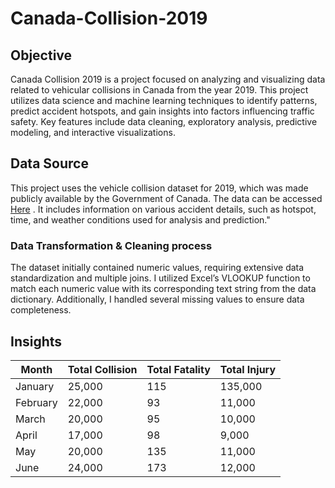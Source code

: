 # Canada-Collision-2019
## Objective

Canada Collision 2019 is a project focused on analyzing and visualizing data related to vehicular collisions in Canada from the year 2019. This project utilizes data science and machine learning techniques to identify patterns, predict accident hotspots, and gain insights into factors influencing traffic safety. Key features include data cleaning, exploratory analysis, predictive modeling, and interactive visualizations.

## Data Source

This project uses the vehicle collision dataset for 2019, which was made publicly available by the Government of Canada. The data can be accessed [Here](https://open.canada.ca/data/en/dataset/1eb9eba7-71d1-4b30-9fb1-30cbdab7e63a)
 . It includes information on various accident details, such as hotspot, time, and weather conditions used for analysis and prediction."

 ### Data Transformation & Cleaning process
 The dataset initially contained numeric values, requiring extensive data standardization and multiple joins. I utilized Excel’s VLOOKUP function to match each numeric value with its corresponding text string from the data dictionary. Additionally, I handled several missing values to ensure data completeness. 

 ## Insights
|  Month    |   Total Collision   |   Total Fatality   |    Total Injury   |
|-----------|---------------------|--------------------|-------------------|
| January   |25,000               | 115                |135,000
| February  |22,000               | 93                 |11,000
| March     |20,000               | 95                 |10,000
| April     |17,000               | 98                 |9,000 
| May       |20,000               | 135                |11,000
| June      |24,000               | 173                |12,000 
 
 
 
 

